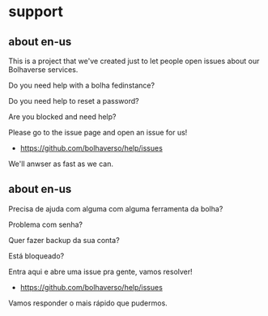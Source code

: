 # support

## about en-us

This is a project that we've created just to let people open issues about our Bolhaverse services.

Do you need help with a bolha fedinstance?

Do you need help to reset a password?

Are you blocked and need help?

Please go to the issue page and open an issue for us!

- https://github.com/bolhaverso/help/issues

We'll anwser as fast as we can.

## about en-us

Precisa de ajuda com alguma com alguma ferramenta da bolha?

Problema com senha?

Quer fazer backup da sua conta?

Está bloqueado?

Entra aqui e abre uma issue pra gente, vamos resolver!

- https://github.com/bolhaverso/help/issues

Vamos responder o mais rápido que pudermos.
